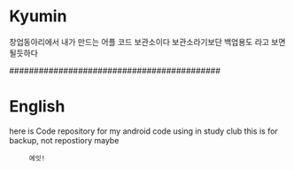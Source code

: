 # Kyumin

창업동아리에서 내가 만드는 어플 코드 보관소이다
보관소라기보단 백업용도 라고 보면 될듯하다

###########################################
# English
here is Code repository for my android code using in study club
this is for backup, not repostiory maybe

         에잇!

